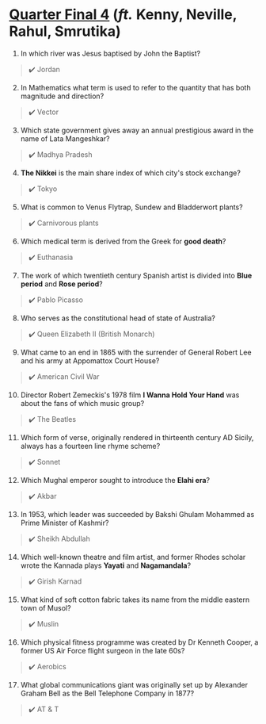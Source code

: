 # [Quarter Final 4](https://youtu.be/aH_4qP-oFQ4) (*ft.* Kenny, Neville, Rahul, Smrutika)


1. In which river was Jesus baptised by John the Baptist?
> :heavy_check_mark: Jordan


2. In Mathematics what term is used to refer to the quantity that has both magnitude and direction?
> :heavy_check_mark: Vector


3. Which state government gives away an annual prestigious award in the name of Lata Mangeshkar?
> :heavy_check_mark: Madhya Pradesh


4. **The Nikkei** is the main share index of which city's stock exchange?
> :heavy_check_mark: Tokyo


5. What is common to Venus Flytrap, Sundew and Bladderwort plants?
> :heavy_check_mark: Carnivorous plants


6. Which medical term is derived from the Greek for **good death**?
> :heavy_check_mark: Euthanasia


7. The work of which twentieth century Spanish artist is divided into **Blue period** and **Rose period**?
> :heavy_check_mark: Pablo Picasso


8. Who serves as the constitutional head of state of Australia?
> :heavy_check_mark: Queen Elizabeth II (British Monarch)


9. What came to an end in 1865 with the surrender of General Robert Lee and his army at Appomattox Court House?
> :heavy_check_mark: American Civil War


10. Director Robert Zemeckis's 1978 film **I Wanna Hold Your Hand** was about the fans of which music group?
> :heavy_check_mark: The Beatles


11. Which form of verse, originally rendered in thirteenth century AD Sicily, always has a fourteen line rhyme scheme?
> :heavy_check_mark: Sonnet


12. Which Mughal emperor sought to introduce the **Elahi era**?
> :heavy_check_mark: Akbar


13. In 1953, which leader was succeeded by Bakshi Ghulam Mohammed as Prime Minister of Kashmir?
> :heavy_check_mark: Sheikh Abdullah


14. Which well-known theatre and film artist, and former Rhodes scholar wrote the Kannada plays **Yayati** and **Nagamandala**?
> :heavy_check_mark: Girish Karnad


15. What kind of soft cotton fabric takes its name from the middle eastern town of Musol?
> :heavy_check_mark: Muslin


16. Which physical fitness programme was created by Dr Kenneth Cooper, a former US Air Force flight surgeon in the late 60s?
> :heavy_check_mark: Aerobics


17. What global communications giant was originally set up by Alexander Graham Bell as the Bell Telephone Company in 1877?
> :heavy_check_mark: AT & T